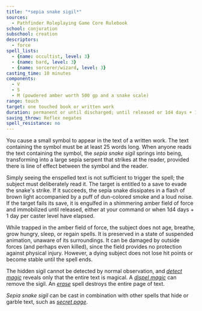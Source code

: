 ```yaml
---
title: "*sepia snake sigil*"
sources:
  - Pathfinder Roleplaying Game Core Rulebook
school: conjuration
subschool: creation
descriptors:
  - force
spell_lists:
  - {name: occultist, level: 3}
  - {name: bard, level: 3}
  - {name: sorcerer/wizard, level: 3}
casting_time: 10 minutes
components:
  - V
  - S
  - M (powdered amber worth 500 gp and a snake scale)
range: touch
target: one touched book or written work
duration: permanent or until discharged; until released or 1d4 days + 1 day/level; see text
saving_throw: Reflex negates
spell_resistance: no
---
```


You cause a small symbol to appear in the text of a written work. The text containing the symbol must be at least 25 words long. When anyone reads the text containing the symbol, the *sepia snake sigil* springs into being, transforming into a large sepia serpent that strikes at the reader, provided there is line of effect between the symbol and the reader.

Simply seeing the enspelled text is not sufficient to trigger the spell; the subject must deliberately read it. The target is entitled to a save to evade the snake's strike. If it succeeds, the sepia snake dissipates in a flash of brown light accompanied by a puff of dun-colored smoke and a loud noise. If the target fails its save, it is engulfed in a shimmering amber field of force and immobilized until released, either at your command or when 1d4 days + 1 day per caster level have elapsed.

While trapped in the amber field of force, the subject does not age, breathe, grow hungry, sleep, or regain spells. It is preserved in a state of suspended animation, unaware of its surroundings. It can be damaged by outside forces (and perhaps even killed), since the field provides no protection against physical injury. However, a dying subject does not lose hit points or become stable until the spell ends.

The hidden sigil cannot be detected by normal observation, and [*detect magic*](/spells/detect-magic/) reveals only that the entire text is magical.
A [*dispel magic*](/spells/dispel-magic/) can remove the sigil. An [*erase*](/spells/erase/) spell destroys the entire page of text.

*Sepia snake sigil* can be cast in combination with other spells that hide or garble text, such as [*secret page*](/spells/secret-page/).

